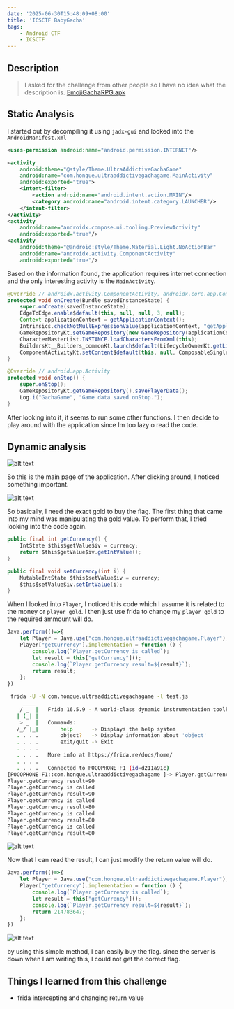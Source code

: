 ```yaml
---
date: '2025-06-30T15:48:09+08:00'
title: 'ICSCTF BabyGacha'
tags:
    - Android CTF
    - ICSCTF
---
```


## Description

> I asked for the challenge from other people so I have no idea what the description is.
> [EmojiGachaRPG.apk](static/EmojiGachaRPG.apk)

## Static Analysis

I started out by decompiling it using `jadx-gui` and looked into the `AndroidManifest.xml`

```xml
<uses-permission android:name="android.permission.INTERNET"/>

<activity
    android:theme="@style/Theme.UltraAddictiveGachaGame"
    android:name="com.honque.ultraaddictivegachagame.MainActivity"
    android:exported="true">
    <intent-filter>
        <action android:name="android.intent.action.MAIN"/>
        <category android:name="android.intent.category.LAUNCHER"/>
    </intent-filter>
</activity>
<activity
    android:name="androidx.compose.ui.tooling.PreviewActivity"
    android:exported="true"/>
<activity
    android:theme="@android:style/Theme.Material.Light.NoActionBar"
    android:name="androidx.activity.ComponentActivity"
    android:exported="true"/>
```

Based on the information found, the application requires internet connection and the only interesting activity is the `MainActivity`.

```java
@Override // androidx.activity.ComponentActivity, androidx.core.app.ComponentActivity, android.app.Activity
protected void onCreate(Bundle savedInstanceState) {
    super.onCreate(savedInstanceState);
    EdgeToEdge.enable$default(this, null, null, 3, null);
    Context applicationContext = getApplicationContext();
    Intrinsics.checkNotNullExpressionValue(applicationContext, "getApplicationContext(...)");
    GameRepositoryKt.setGameRepository(new GameRepository(applicationContext));
    CharacterMasterList.INSTANCE.loadCharactersFromXml(this);
    BuildersKt__Builders_commonKt.launch$default(LifecycleOwnerKt.getLifecycleScope(this), null, null, new MainActivity$onCreate$1(null), 3, null);
    ComponentActivityKt.setContent$default(this, null, ComposableSingletons$MainActivityKt.INSTANCE.m7438getLambda2$app_debug(), 1, null);
}

@Override // android.app.Activity
protected void onStop() {
    super.onStop();
    GameRepositoryKt.getGameRepository().savePlayerData();
    Log.i("GachaGame", "Game data saved onStop.");
}
```

After looking into it, it seems to run some other functions. I then decide to play around with the application since Im too lazy o read the code.

## Dynamic analysis

![alt text](img/index.png#center)

So this is the main page of the application. After clicking around, I noticed something important.

![alt text](img/index-1.png#center)

So basically, I need the exact gold to buy the flag. The first thing that came into my mind was manipulating the gold value. To perform that, I tried looking into the code again.

```java
public final int getCurrency() {
    IntState $this$getValue$iv = currency;
    return $this$getValue$iv.getIntValue();
}

public final void setCurrency(int i) {
    MutableIntState $this$setValue$iv = currency;
    $this$setValue$iv.setIntValue(i);
}
```

When I looked into `Player`, I noticed this code which I assume it is related to the money or `player gold`. I then just use frida to change my `player gold` to the required ammount will do.

```js
Java.perform(()=>{
    let Player = Java.use("com.honque.ultraaddictivegachagame.Player");
    Player["getCurrency"].implementation = function () {
        console.log(`Player.getCurrency is called`);
        let result = this["getCurrency"]();
        console.log(`Player.getCurrency result=${result}`);
        return result;
    };
})
```

```bash
 frida -U -N com.honque.ultraaddictivegachagame -l test.js
     ____
    / _  |   Frida 16.5.9 - A world-class dynamic instrumentation toolkit
   | (_| |
    > _  |   Commands:
   /_/ |_|       help      -> Displays the help system
   . . . .       object?   -> Display information about 'object'
   . . . .       exit/quit -> Exit
   . . . .
   . . . .   More info at https://frida.re/docs/home/
   . . . .
   . . . .   Connected to POCOPHONE F1 (id=d211a91c)
[POCOPHONE F1::com.honque.ultraaddictivegachagame ]-> Player.getCurrency is called
Player.getCurrency result=90
Player.getCurrency is called
Player.getCurrency result=90
Player.getCurrency is called
Player.getCurrency result=80
Player.getCurrency is called
Player.getCurrency result=80
Player.getCurrency is called
Player.getCurrency result=80
```

![alt text](img/index-2.png#center)

Now that I can read the result, I can just modify the return value will do.

```js
Java.perform(()=>{
    let Player = Java.use("com.honque.ultraaddictivegachagame.Player");
    Player["getCurrency"].implementation = function () {
        console.log(`Player.getCurrency is called`);
        let result = this["getCurrency"]();
        console.log(`Player.getCurrency result=${result}`);
        return 214783647;
    };
})

```

![alt text](img/index-3.png#center)

by using this simple method, I can easily buy the flag. since the server is down when I am writing this, I could not get the correct flag. 

## Things I learned from this challenge

- frida intercepting and changing return value